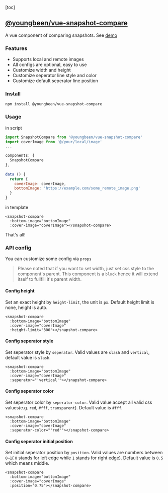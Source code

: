 [toc]

## [@youngbeen/vue-snapshot-compare](https://www.npmjs.com/package/@youngbeen/vue-snapshot-compare)

A vue component of comparing snapshots. See [demo](https://youngbeen.github.io/index/index.html#/workitcompare)

### Features

* Supports local and remote images
* All configs are optional, easy to use
* Customize width and height
* Customize seperator line style and color
* Customize default seperator line position

### Install

```shell
npm install @youngbeen/vue-snapshot-compare
```

### Usage

in script
```javascript
import SnapshotCompare from '@youngbeen/vue-snapshot-compare'
import coverImage from '@/your/local/image'
...

components: {
  SnapshotCompare
},
  
data () {
  return {
    coverImage: coverImage,
    bottomImage: 'https://example.com/some_remote_image.png'
  }
}
```

in template

```vue
<snapshot-compare
  :bottom-image="bottomImage"
  :cover-image="coverImage"></snapshot-compare>
```

That's all!



### API config

You can customize some config via `props`

> Please noted that if you want to set width, just set css style to the component's parent. This component is a `block` hence it will extend itself to fullfill it's parent width.

#### Config height

Set an exact height by `height-limit`, the unit is `px`. Default height limit is none, height is auto. 

```vue
<snapshot-compare
  :bottom-image="bottomImage"
  :cover-image="coverImage"
  :height-limit="300"></snapshot-compare>
```

#### Config seperator style

Set seperator style by `seperator`. Valid values are `slash` and `vertical`, default value is `slash`. 

```vue
<snapshot-compare
  :bottom-image="bottomImage"
  :cover-image="coverImage"
  :seperator="'vertical'"></snapshot-compare>
```

#### Config seperator color

Set seperator color by `seperator-color`. Valid value accept all valid css values(e.g. `red`, `#fff`, `transparent`). Default value is `#fff`. 

```vue
<snapshot-compare
  :bottom-image="bottomImage"
  :cover-image="coverImage"
  :seperator-color="'red'"></snapshot-compare>
```

#### Config seperator initial position

Set initial seperator position by `position`. Valid values are numbers between `0~1`( `0` stands for left edge while `1` stands for right edge). Default value is `0.5` which means middle. 

```vue
<snapshot-compare
  :bottom-image="bottomImage"
  :cover-image="coverImage"
  :position="0.75"></snapshot-compare>
```

